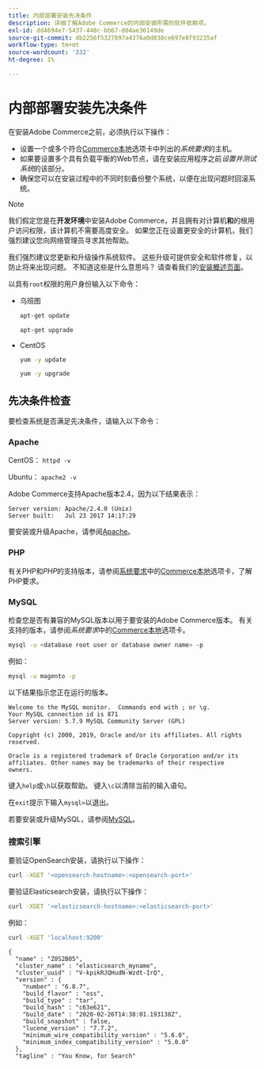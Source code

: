 ```yaml
---
title: 内部部署安装先决条件
description: 详细了解Adobe Commerce的内部安装所需的软件依赖项。
exl-id: dd4694e7-5437-440c-bb67-804ae36149de
source-git-commit: db2256f5327897a4376a0d038ce697e8f93235af
workflow-type: tm+mt
source-wordcount: '332'
ht-degree: 1%

---
```


# 内部部署安装先决条件

在安装Adobe Commerce之前，必须执行以下操作：

* 设置一个或多个符合[Commerce本地](../system-requirements.md)选项卡中列出的&#x200B;*系统要求*&#x200B;的主机。
* 如果要设置多个具有负载平衡的Web节点，请在安装应用程序之前&#x200B;_设置并测试系统_&#x200B;的该部分。
* 确保您可以在安装过程中的不同时刻备份整个系统，以便在出现问题时回滚系统。

>[!NOTE]
>
>我们假定您是在&#x200B;**开发环境**&#x200B;中安装Adobe Commerce，并且拥有对计算机&#x200B;**和**&#x200B;的根用户访问权限，该计算机不需要高度安全。 如果您正在设置更安全的计算机，我们强烈建议您向网络管理员寻求其他帮助。

我们强烈建议您更新和升级操作系统软件。 这些升级可提供安全和软件修复，以防止将来出现问题。 不知道这些是什么意思吗？ 请查看我们的[安装概述页面](../overview.md)。

以具有`root`权限的用户身份输入以下命令：

* 乌班图

  ```bash
  apt-get update
  ```

  ```bash
  apt-get upgrade
  ```

* CentOS

  ```bash
  yum -y update
  ```

  ```bash
  yum -y upgrade
  ```

## 先决条件检查

要检查系统是否满足先决条件，请输入以下命令：

### Apache

CentOS： `httpd -v`

Ubuntu： `apache2 -v`

Adobe Commerce支持Apache版本2.4，因为以下结果表示：

```
Server version: Apache/2.4.0 (Unix)
Server built:   Jul 23 2017 14:17:29
```

要安装或升级Apache，请参阅[Apache](web-server/apache.md)。

### PHP

有关PHP和&#x200B;*PHP*&#x200B;的支持版本，请参阅[系统要求](../system-requirements.md)中的[Commerce本地](../system-requirements.md#php-settings)选项卡，了解PHP要求。

### MySQL

检查您是否有兼容的MySQL版本以用于要安装的Adobe Commerce版本。 有关支持的版本，请参阅&#x200B;*系统要求*&#x200B;中的[Commerce本地](../system-requirements.md)选项卡。

```bash
mysql -u <database root user or database owner name> -p
```

例如：

```bash
mysql -u magento -p
```

以下结果指示您正在运行的版本。

```
Welcome to the MySQL monitor.  Commands end with ; or \g.
Your MySQL connection id is 871
Server version: 5.7.9 MySQL Community Server (GPL)

Copyright (c) 2000, 2019, Oracle and/or its affiliates. All rights reserved.

Oracle is a registered trademark of Oracle Corporation and/or its
affiliates. Other names may be trademarks of their respective
owners.
```

键入`help`或`\h`以获取帮助。 键入`\c`以清除当前的输入语句。

在`exit`提示下输入`mysql>`以退出。

若要安装或升级MySQL，请参阅[MySQL](database/mysql.md)。

### 搜索引擎

要验证OpenSearch安装，请执行以下操作：

```bash
curl -XGET '<opensearch-hostname>:<opensearch-port>'
```

要验证Elasticsearch安装，请执行以下操作：

```bash
curl -XGET '<elasticsearch-hostname>:<elasticsearch-port>'
```

例如：

```bash
curl -XGET 'localhost:9200'
```

```
{
  "name" : "Z0S2B05",
  "cluster_name" : "elasticsearch_myname",
  "cluster_uuid" : "V-kpikRJQHudN-Wzdt-IrQ",
  "version" : {
    "number" : "6.8.7",
    "build_flavor" : "oss",
    "build_type" : "tar",
    "build_hash" : "c63e621",
    "build_date" : "2020-02-26T14:38:01.193138Z",
    "build_snapshot" : false,
    "lucene_version" : "7.7.2",
    "minimum_wire_compatibility_version" : "5.6.0",
    "minimum_index_compatibility_version" : "5.0.0"
  },
  "tagline" : "You Know, for Search"
```
